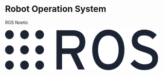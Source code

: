 # Robot Operation System
ROS Noetic

![Image_1](https://github.com/Hedgehog0224/catkin_ws/blob/docs/Documentation/Images/Folder-3-9/003-9-1.png)